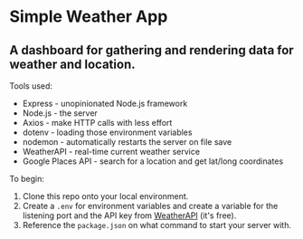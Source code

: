 # Simple Weather App
## A dashboard for gathering and rendering data for weather and location. 

Tools used:
- Express - unopinionated Node.js framework
- Node.js - the server
- Axios - make HTTP calls with less effort
- dotenv - loading those environment variables 
- nodemon - automatically restarts the server on file save
- WeatherAPI - real-time current weather service
- Google Places API - search for a location and get lat/long coordinates

To begin:
1. Clone this repo onto your local environment.
2. Create a `.env` for environment variables and create a variable for the listening port and the API key from [WeatherAPI](https://www.weatherapi.com/) (it's free).
3. Reference the `package.json` on what command to start your server with.